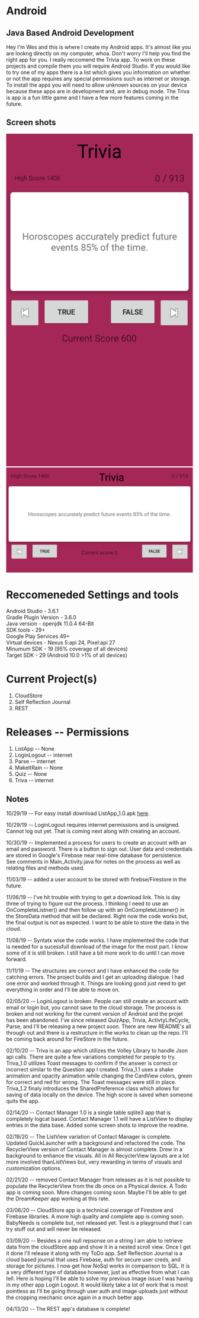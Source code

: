 # Android 

## Java Based Android Development

Hey I'm Wes and this is where I create my Android apps. It's almost like you are lookng directly on my computer, whoa. Don't worry I'll help you find the right app for you. I really reccomend the Trivia app. To work on these projects and compile them you will require Android Studio. If you would like to try one of my apps there is a list which gives you information on whether or not the app requires any special permissions such as internet or storage. To install the apps you will need to allow unknown sources on your device because these apps are in development and, are in debug mode. The Triva is app is a fun little game and I have a few more features coming in the future.

## Screen shots
![Triva 1](Gallery/trivia_portrait.png)
![Triva 2](Gallery/trivia_land.png)

# Reccomeneded Settings and tools

Android Studio - 3.6.1<br/>
Gradle Plugin Version - 3.6.0<br/>
Java version - openjdk 11.0.4 64-Bit<br/>
SDK tools - 29+<br/>
Google Play Services 49+<br/>
Virtual devices - Nexus 5:api 24, Pixel:api 27<br/>
Minumum SDK - 19 (95% coverage of all devices)<br/>
Target SDK - 29 (Android 10.0 >1% of all devices)<br/>

# Current Project(s)

1. CloudStore
2. Self Reflection Journal
3. REST

# Releases -- Permissions

1. ListApp -- None
2. LoginLogout -- internet
3. Parse -- internet
4. MakeItRain -- None
5. Quiz -- None
6. Triva -- internet

## Notes

10/29/19 -- For easy install download ListApp_1.0.apk [here](www.website.com).

10/29/19 -- LoginLogout requires internet permissions and is unsigned. Cannot log out yet. That is coming next along with creating an account.

10/30/19 -- Implemented a process for users to create an account with an email and password. There is a button to sign out. User data and credentials are stored in Google's Firebase near real-time database for persistence. See comments in Main_Activity.java for notes on the process as well as relating files and methods used.

11/03/19 -- added a user account to be stored with firebse/Firestore in the future.

11/06/19 -- I've hit trouble with trying to get a download link. This is day three of trying to figure out the process. I thinking I need to use an OnCompleteListner() and then follow up with an OnCompleteListener() in the StoreData method that will be declared. Right now the code works but, the final output is not as expected. I want to be able to store the data in the cloud.

11/08/19 -- Syntatx wise the code works. I have implemented the code that is needed for a sucessfull download of the image for the most part. I know some of it is still broken. I still have a bit more work to do until I can move forward.

11/11/19 -- The structures are correct and I have enhanced the code for catching errors. The project builds and I get an uploading  dialogue. I had one error and worked through it. Things are looking good just need to get everything in order and I'll be able to move on.

02/05/20 -- LoginLogout is broken. People can still create an account with email or login but, you cannot save to the cloud storage. The 
process is broken and not working for the current version of Android and the projet has been abandoned. I've since released QuizApp, Trivia,
ActivtyLifeCycle, Parse, and I'll be releasing a new project soon. There are new README's all through out and there is a restructure in 
the works to clean up the repo. I'll be coming back around for FireStore in the future.

02/10/20 -- Triva is an app which utilizes the Volley Library to handle Json api calls. There are quite a few variations completed for people to try. Triva_1.0 utilizes Toast messages to confirm if the answer is correct or incorrect similar to the Question app I created. Triva_1.1 uses a shake animation and opacity animation while changing the CardView colors, green for correct and red for wrong. The Toast messages were still in place. Triva_1.2 finaly introduces the SharedPreference class which allows for saving of data locally on the device. The high score is saved when someone quits the app. 

02/14/20 -- Contact Manager 1.0 is a single table sqlite3 app that is completely logcat based. Contact Manager 1.1 will have a ListView to display entries in the data base. Added some screen shots to improve the readme.

02/19/20 -- The ListView variation of Contact Manager is complete. Updated QuickLauncher with a background and refactored the code. The RecyclerView version of Contact Manager is almost complete. Drew in a background to enhance the visuals. All in All RecyclerView layouts are a lot more involved thanListViews but, very rewarding in terms of visuals and customization options.

02/21/20 -- removed Contact Manager from releases as it is not possible to populate the RecyclerView from the db once on a Physical device. A Todo app is coming soon. More changes coming soon. Maybe I'll be able to get the DreamKeeper app working at this rate.

03/06/20 -- CloudStore app is a technical coverage of Firestore and Firebase libraries. A more high quality and complete app is coming soon. BabyNeeds is complete but, not released yet. Test is a playground that I can try stuff out and will never be released.

03/09/20 -- Besides a one null repsonse on a string I am able to retrieve data from the cloudStore app and show it in a nested scroll view. Once I get it done I'll release it along with my ToDo app. Self Reflection Journal is a cloud based journal that uses Firebase, auth for secure user creds, and storage for pictures. I now get how NoSql works in comparison to SQL. It is a very different type of database however, just as effective from what I can tell. Here is hoping I'll be able to solve my previous image issue I was having in my other app Login Logout. It would likely take a lot of work that is most pointless as I'll be going through user auth and image uploads just without the cropping mechanic once again in a much better app.

04/13/20 -- The REST app's database is complete!
